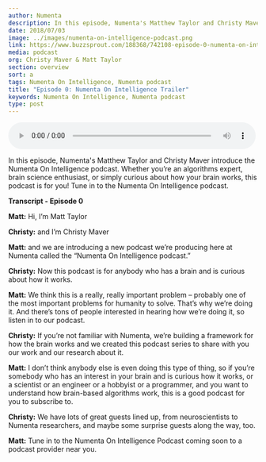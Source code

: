 ```yaml
---
author: Numenta
description: In this episode, Numenta's Matthew Taylor and Christy Maver introduce the Numenta On Intelligence podcast. Whether you’re an algorithms expert, brain science enthusiast, or simply curious about how your brain works, this podcast is for you! Tune in to the Numenta On Intelligence podcast.
date: 2018/07/03
image: ../images/numenta-on-intelligence-podcast.png
link: https://www.buzzsprout.com/188368/742108-episode-0-numenta-on-intelligence-trailer
media: podcast
org: Christy Maver & Matt Taylor
section: overview
sort: a
tags: Numenta On Intelligence, Numenta podcast
title: "Episode 0: Numenta On Intelligence Trailer"
keywords: Numenta On Intelligence, Numenta podcast
type: post
---
```


<script src="https://www.buzzsprout.com/188368/742108-episode-0-numenta-on-intelligence-trailer.js?player=small" type="text/javascript" charset="utf-8"></script>

<audio controls preload="metadata" style=" width:500px;"> <source src="https://www.buzzsprout.com/188368/742108-episode-0-numenta-on-intelligence-trailer.mp3" type="audio/mpeg">Your browser does not support the audio element. </audio>

In this episode, Numenta's Matthew Taylor and Christy Maver introduce the Numenta On Intelligence podcast. Whether you’re an algorithms expert, brain science enthusiast, or simply curious about how your brain works, this podcast is for you! Tune in to the Numenta On Intelligence podcast.

**Transcript - Episode 0**

**Matt:** Hi, I’m Matt Taylor

**Christy:** and I’m Christy Maver

**Matt:** and we are introducing a new podcast we’re producing here at Numenta called the “Numenta On Intelligence podcast.”

**Christy:** Now this podcast is for anybody who has a brain and is curious about how it works.

**Matt:** We think this is a really, really important problem – probably one of the most important problems for humanity to solve. That’s why we’re doing it.  And there’s tons of people interested in hearing how we’re doing it, so listen in to our podcast.

**Christy:** If you’re not familiar with Numenta, we’re building a framework for how the brain works and we created this podcast series to share with you our work and our research about it.

**Matt:** I don’t think anybody else is even doing this type of thing, so if you’re somebody who has an interest in your brain and is curious how it works, or a scientist or an engineer or a hobbyist or a programmer, and you want to understand how brain-based algorithms work, this is a good podcast for you to subscribe to.

**Christy:** We have lots of great guests lined up, from neuroscientists to Numenta researchers, and maybe some surprise guests along the way, too.

**Matt:** Tune in to the Numenta On Intelligence Podcast coming soon to a podcast provider near you.
